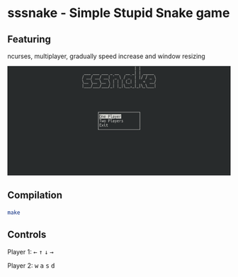 # sssnake - Simple Stupid Snake game
## Featuring
ncurses, multiplayer, gradually speed increase and window resizing

<p align="center"><img src="/sssnake_demo.gif?raw=true"/></p>

## Compilation
```bash
make
```
## Controls
Player 1: <kbd>&leftarrow;</kbd> <kbd>&uparrow;</kbd> <kbd>&downarrow;</kbd> <kbd>&rightarrow;</kbd>

Player 2: <kbd>w</kbd> <kbd>a</kbd> <kbd>s</kbd> <kbd>d</kbd>
